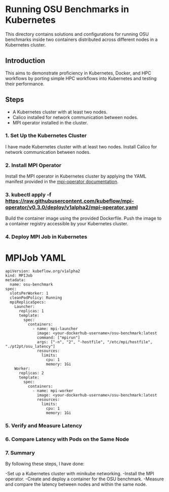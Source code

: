 # Running OSU Benchmarks in Kubernetes

This directory contains solutions and configurations for running OSU benchmarks inside two containers distributed across different nodes in a Kubernetes cluster.

## Introduction

This aims to demonstrate proficiency in Kubernetes, Docker, and HPC workflows by porting simple HPC workflows into Kubernetes and testing their performance.

## Steps

- A Kubernetes cluster with at least two nodes.
- Calico installed for network communication between nodes.
- MPI operator installed in the cluster.

### 1. Set Up the Kubernetes Cluster

I have made Kubernetes cluster with at least two nodes. Install Calico for network communication between nodes.

### 2. Install MPI Operator

Install the MPI operator in Kubernetes cluster by applying the YAML manifest provided in the [mpi-operator documentation](https://github.com/kubeflow/mpi-operator).
### 3. kubectl apply -f https://raw.githubusercontent.com/kubeflow/mpi-operator/v0.3.0/deploy/v1alpha2/mpi-operator.yaml
Build the container image using the provided Dockerfile.
Push the image to a container registry accessible by your Kubernetes cluster.
### 4. Deploy MPI Job in Kubernetes
# MPIJob YAML
```
apiVersion: kubeflow.org/v1alpha2
kind: MPIJob
metadata:
  name: osu-benchmark
spec:
  slotsPerWorker: 1
  cleanPodPolicy: Running
  mpiReplicaSpecs:
    Launcher:
      replicas: 1
      template:
        spec:
          containers:
            - name: mpi-launcher
              image: <your-dockerhub-username>/osu-benchmark:latest
              command: ["mpirun"]
              args: ["-n", "2", "-hostfile", "/etc/mpi/hostfile", "./pt2pt/osu_latency"]
              resources:
                limits:
                  cpu: 1
                  memory: 1Gi
    Worker:
      replicas: 2
      template:
        spec:
          containers:
            - name: mpi-worker
              image: <your-dockerhub-username>/osu-benchmark:latest
              resources:
                limits:
                  cpu: 1
                  memory: 1Gi
```
### 5. Verify and Measure Latency

### 6. Compare Latency with Pods on the Same Node
### 7. Summary
By following these steps, I have done:

-Set up a Kubernetes cluster with minikube networking.
-Install the MPI operator.
-Create and deploy a container for the OSU benchmark.
-Measure and compare the latency between nodes and within the same node.
